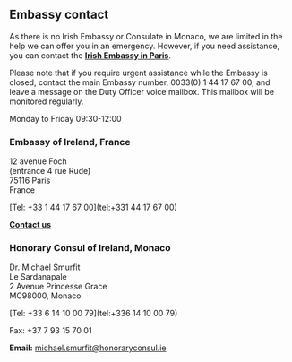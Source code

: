 ## Embassy contact

As there is no Irish Embassy or Consulate in Monaco, we are limited in the help we can offer you in an emergency. However, if you need assistance, you can contact the [**Irish Embassy in Paris**](https://www.ireland.ie/en/france/paris/contact/).

Please note that if you require urgent assistance while the Embassy is closed, contact the main Embassy number, 0033(0) 1 44 17 67 00, and leave a message on the Duty Officer voice mailbox. This mailbox will be monitored regularly.

Monday to Friday 09:30-12:00

### Embassy of Ireland, France

12 avenue Foch   
(entrance 4 rue Rude)   
75116 Paris   
France

[Tel: +33 1 44 17 67 00](tel:+331 44 17 67 00)

[**Contact us**](/en/france/paris/contact/)

### Honorary Consul of Ireland, Monaco

Dr. Michael Smurfit   
Le Sardanapale   
2 Avenue Princesse Grace   
MC98000, Monaco

[Tel: +33 6 14 10 00 79](tel:+336 14 10 00 79)

Fax: +37 7 93 15 70 01

**Email:** [michael.smurfit@honoraryconsul.ie](mailto:michael.smurfit@honoraryconsul.ie)